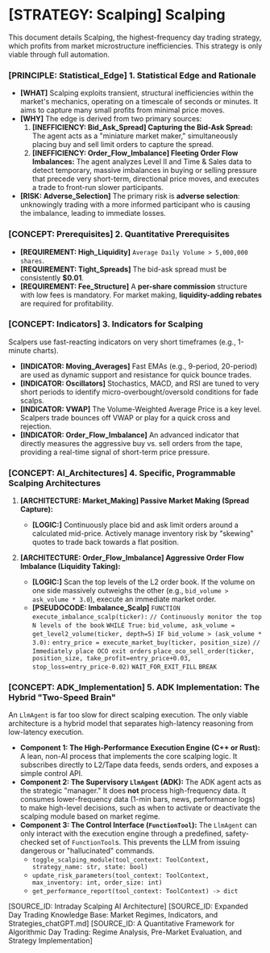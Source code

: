 # [STRATEGY: Scalping] Scalping

This document details Scalping, the highest-frequency day trading strategy, which profits from market microstructure inefficiencies. This strategy is only viable through full automation.

### [PRINCIPLE: Statistical_Edge] 1. Statistical Edge and Rationale

- **[WHAT]** Scalping exploits transient, structural inefficiencies within the market's mechanics, operating on a timescale of seconds or minutes. It aims to capture many small profits from minimal price moves.
- **[WHY]** The edge is derived from two primary sources:
    1. **[INEFFICIENCY: Bid_Ask_Spread] Capturing the Bid-Ask Spread:** The agent acts as a "miniature market maker," simultaneously placing buy and sell limit orders to capture the spread.
    2. **[INEFFICIENCY: Order_Flow_Imbalance] Fleeting Order Flow Imbalances:** The agent analyzes Level II and Time & Sales data to detect temporary, massive imbalances in buying or selling pressure that precede very short-term, directional price moves, and executes a trade to front-run slower participants.
- **[RISK: Adverse_Selection]** The primary risk is **adverse selection**: unknowingly trading with a more informed participant who is causing the imbalance, leading to immediate losses.

### [CONCEPT: Prerequisites] 2. Quantitative Prerequisites

- **[REQUIREMENT: High_Liquidity]** `Average Daily Volume > 5,000,000 shares`.
- **[REQUIREMENT: Tight_Spreads]** The bid-ask spread must be consistently **$0.01**.
- **[REQUIREMENT: Fee_Structure]** A **per-share commission** structure with low fees is mandatory. For market making, **liquidity-adding rebates** are required for profitability.

### [CONCEPT: Indicators] 3. Indicators for Scalping

Scalpers use fast-reacting indicators on very short timeframes (e.g., 1-minute charts).

- **[INDICATOR: Moving_Averages]** Fast EMAs (e.g., 9-period, 20-period) are used as dynamic support and resistance for quick bounce trades.
- **[INDICATOR: Oscillators]** Stochastics, MACD, and RSI are tuned to very short periods to identify micro-overbought/oversold conditions for fade scalps.
- **[INDICATOR: VWAP]** The Volume-Weighted Average Price is a key level. Scalpers trade bounces off VWAP or play for a quick cross and rejection.
- **[INDICATOR: Order_Flow_Imbalance]** An advanced indicator that directly measures the aggressive buy vs. sell orders from the tape, providing a real-time signal of short-term price pressure.

### [CONCEPT: AI_Architectures] 4. Specific, Programmable Scalping Architectures

1. **[ARCHITECTURE: Market_Making] Passive Market Making (Spread Capture):**
    - **[LOGIC:]** Continuously place bid and ask limit orders around a calculated mid-price. Actively manage inventory risk by "skewing" quotes to trade back towards a flat position.

2. **[ARCHITECTURE: Order_Flow_Imbalance] Aggressive Order Flow Imbalance (Liquidity Taking):**
    - **[LOGIC:]** Scan the top levels of the L2 order book. If the volume on one side massively outweighs the other (e.g., `bid_volume > ask_volume * 3.0`), execute an immediate market order.
    - **[PSEUDOCODE: Imbalance_Scalp]**
        `FUNCTION execute_imbalance_scalp(ticker):`
        `// Continuously monitor the top N levels of the book`
        `WHILE True:`
        `bid_volume, ask_volume = get_level2_volume(ticker, depth=5)`
        `IF bid_volume > (ask_volume * 3.0):`
        `entry_price = execute_market_buy(ticker, position_size)`
        `// Immediately place OCO exit orders`
        `place_oco_sell_order(ticker, position_size, take_profit=entry_price+0.03, stop_loss=entry_price-0.02)`
        `WAIT_FOR_EXIT_FILL`
        `BREAK`

### [CONCEPT: ADK_Implementation] 5. ADK Implementation: The Hybrid "Two-Speed Brain"

An `LlmAgent` is far too slow for direct scalping execution. The only viable architecture is a hybrid model that separates high-latency reasoning from low-latency execution.

- **Component 1: The High-Performance Execution Engine (C++ or Rust):** A lean, non-AI process that implements the core scalping logic. It subscribes directly to L2/Tape data feeds, sends orders, and exposes a simple control API.
- **Component 2: The Supervisory `LlmAgent` (ADK):** The ADK agent acts as the strategic "manager." It does **not** process high-frequency data. It consumes lower-frequency data (1-min bars, news, performance logs) to make high-level decisions, such as when to activate or deactivate the scalping module based on market regime.
- **Component 3: The Control Interface (`FunctionTool`):** The `LlmAgent` can only interact with the execution engine through a predefined, safety-checked set of `FunctionTool`s. This prevents the LLM from issuing dangerous or "hallucinated" commands.
  - `toggle_scalping_module(tool_context: ToolContext, strategy_name: str, state: bool)`
  - `update_risk_parameters(tool_context: ToolContext, max_inventory: int, order_size: int)`
  - `get_performance_report(tool_context: ToolContext) -> dict`

[SOURCE_ID: Intraday Scalping AI Architecture]
[SOURCE_ID: Expanded Day Trading Knowledge Base: Market Regimes, Indicators, and Strategies_chatGPT.md]
[SOURCE_ID: A Quantitative Framework for Algorithmic Day Trading: Regime Analysis, Pre-Market Evaluation, and Strategy Implementation]

